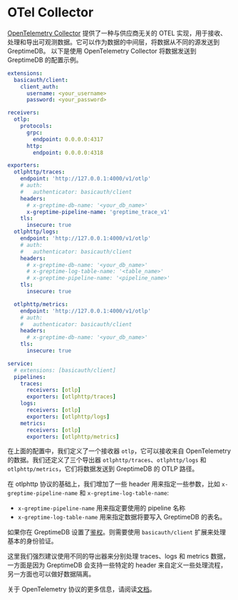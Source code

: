 #  OTel Collector

[OpenTelemetry Collector](https://opentelemetry.io/docs/collector/) 提供了一种与供应商无关的 OTEL 实现，用于接收、处理和导出可观测数据。它可以作为数据的中间层，将数据从不同的源发送到 GreptimeDB。
以下是使用 OpenTelemetry Collector 将数据发送到 GreptimeDB 的配置示例。

```yaml
extensions:
  basicauth/client:
    client_auth:
      username: <your_username>
      password: <your_password>

receivers:
  otlp:
    protocols:
      grpc:
        endpoint: 0.0.0.0:4317
      http:
        endpoint: 0.0.0.0:4318

exporters:
  otlphttp/traces:
    endpoint: 'http://127.0.0.1:4000/v1/otlp'
    # auth:
    #   authenticator: basicauth/client
    headers:
      # x-greptime-db-name: '<your_db_name>'
      x-greptime-pipeline-name: 'greptime_trace_v1'
    tls:
      insecure: true
  otlphttp/logs:
    endpoint: 'http://127.0.0.1:4000/v1/otlp'
    # auth:
    #   authenticator: basicauth/client
    headers:
      # x-greptime-db-name: '<your_db_name>'
      # x-greptime-log-table-name: '<table_name>'
      # x-greptime-pipeline-name: '<pipeline_name>'
    tls:
      insecure: true

  otlphttp/metrics:
    endpoint: 'http://127.0.0.1:4000/v1/otlp'
    # auth:
    #   authenticator: basicauth/client
    headers:
      # x-greptime-db-name: '<your_db_name>'
    tls:
      insecure: true

service:
  # extensions: [basicauth/client]
  pipelines:
    traces:
      receivers: [otlp]
      exporters: [otlphttp/traces]
    logs:
      receivers: [otlp]
      exporters: [otlphttp/logs]
    metrics:
      receivers: [otlp]
      exporters: [otlphttp/metrics]
```

在上面的配置中，我们定义了一个接收器 `otlp`，它可以接收来自 OpenTelemetry 的数据。我们还定义了三个导出器 `otlphttp/traces`、`otlphttp/logs` 和 `otlphttp/metrics`，它们将数据发送到 GreptimeDB 的 OTLP 路径。

在 otlphttp 协议的基础上，我们增加了一些 header 用来指定一些参数，比如 `x-greptime-pipeline-name` 和 `x-greptime-log-table-name`:
* `x-greptime-pipeline-name` 用来指定要使用的 pipeline 名称
* `x-greptime-log-table-name` 用来指定数据将要写入 GreptimeDB 的表名。

如果你在 GreptimeDB 设置了[鉴权](/user-guide/deployments/authentication/overview.md)。则需要使用 `basicauth/client` 扩展来处理基本的身份验证。

这里我们强烈建议使用不同的导出器来分别处理 traces、logs 和 metrics 数据，一方面是因为 GreptimeDB 会支持一些特定的 header 来自定义一些处理流程，另一方面也可以做好数据隔离。

关于 OpenTelemetry 协议的更多信息，请阅读[文档](/user-guide/ingest-data/for-observability/opentelemetry.md)。